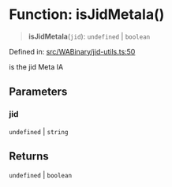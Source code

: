 # Function: isJidMetaIa()

> **isJidMetaIa**(`jid`): `undefined` \| `boolean`

Defined in: [src/WABinary/jid-utils.ts:50](https://github.com/Fokusdotid/Baileys/blob/f4c7971f59af0b012f8de667e7a21ae12f7bbf19/src/WABinary/jid-utils.ts#L50)

is the jid Meta IA

## Parameters

### jid

`undefined` | `string`

## Returns

`undefined` \| `boolean`
